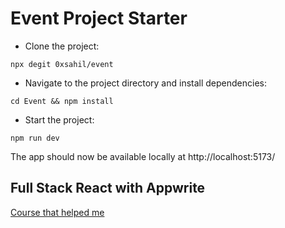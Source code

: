 # Event Project Starter

* Clone the project:
```
npx degit 0xsahil/event
```
* Navigate to the project directory and install dependencies:
```
cd Event && npm install
```
* Start the project:
```
npm run dev
```
The app should now be available locally at http://localhost:5173/

## Full Stack React with Appwrite

[Course that helped me](https://egghead.io/courses/full-stack-with-react-and-appwrite-e1e46f61?af=atzgap)
